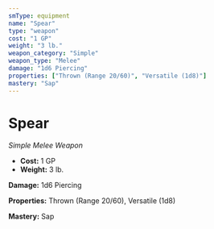 ```yaml
---
smType: equipment
name: "Spear"
type: "weapon"
cost: "1 GP"
weight: "3 lb."
weapon_category: "Simple"
weapon_type: "Melee"
damage: "1d6 Piercing"
properties: ["Thrown (Range 20/60)", "Versatile (1d8)"]
mastery: "Sap"
---
```


# Spear
*Simple Melee Weapon*

- **Cost:** 1 GP
- **Weight:** 3 lb.

**Damage:** 1d6 Piercing

**Properties:** Thrown (Range 20/60), Versatile (1d8)

**Mastery:** Sap
